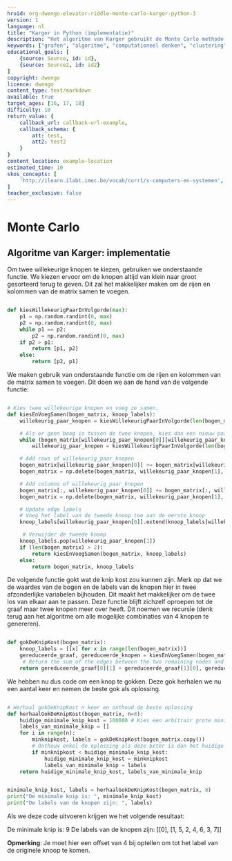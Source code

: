 ```yaml
---
hruid: org-dwengo-elevator-riddle-monte-carlo-karger-python-3
version: 1
language: nl
title: "Karger in Python (implementatie)"
description: "Het algoritme van Karger gebruikt de Monte Carlo methode om tot een oplosing te komen."
keywords: ["grafen", "algoritme", "computationeel denken", "clustering", "datastructuur", "monte carlo", "python", "karger"]
educational_goals: [
    {source: Source, id: id}, 
    {source: Source2, id: id2}
]
copyright: dwengo
licence: dwengo
content_type: text/markdown
available: true
target_ages: [16, 17, 18]
difficulty: 10
return_value: {
    callback_url: callback-url-example,
    callback_schema: {
        att: test,
        att2: test2
    }
}
content_location: example-location
estimated_time: 10
skos_concepts: [
    'http://ilearn.ilabt.imec.be/vocab/curr1/s-computers-en-systemen', 
]
teacher_exclusive: false
---
```

# Monte Carlo

## Algoritme van Karger: implementatie

Om twee willekeurige knopen te kiezen, gebruiken we onderstaande functie. We kiezen ervoor om de knopen altijd van klein naar groot gesorteerd terug te geven. Dit zal het makkelijker maken om de rijen en kolommen van de matrix samen te voegen.

```python

def kiesWillekeurigPaarInVolgorde(max):
    p1 = np.random.randint(0, max)
    p2 = np.random.randint(0, max)
    while p1 == p2:
        p2 = np.random.randint(0, max)
    if p2 > p1:
        return [p1, p2]
    else:
        return [p2, p1]

```

We maken gebruik van onderstaande functie om de rijen en kolommen van de matrix samen te voegen. Dit doen we aan de hand van de volgende functie:


```python

# Kies twee willekeurige knopen en voeg ze samen.
def kiesEnVoegSamen(bogen_matrix, knoop_labels):
    willekeurig_paar_knopen = kiesWillekeurigPaarInVolgorde(len(bogen_matrix))

    # Als er geen boog is tussen de twee knopen, kies dan een nieuw paar knopen.
    while (bogen_matrix[willekeurig_paar_knopen[0]][willekeurig_paar_knopen[1]] == 0):
        willekeurig_paar_knopen = kiesWillekeurigPaarInVolgorde(len(bogen_matrix))

    # Add rows of willekeurig_paar_knopen
    bogen_matrix[willekeurig_paar_knopen[0]] += bogen_matrix[willekeurig_paar_knopen[1]]
    bogen_matrix = np.delete(bogen_matrix, willekeurig_paar_knopen[1], axis=0)

    # Add columns of willekeurig_paar_knopen
    bogen_matrix[:, willekeurig_paar_knopen[0]] += bogen_matrix[:, willekeurig_paar_knopen[1]]
    bogen_matrix = np.delete(bogen_matrix, willekeurig_paar_knopen[1], axis=1)

    # Update edge labels
    # Voeg het label van de tweede knoop toe aan de eerste knoop
    knoop_labels[willekeurig_paar_knopen[0]].extend(knoop_labels[willekeurig_paar_knopen[1]])

     # Verwijder de tweede knoop
    knoop_labels.pop(willekeurig_paar_knopen[1])
    if (len(bogen_matrix) > 2):
        return kiesEnVoegSamen(bogen_matrix, knoop_labels)
    else:
        return bogen_matrix, knoop_labels

```

De volgende functie gokt wat de knip kost zou kunnen zijn. Merk op dat we de waardes van de bogen en de labels van de knopen hier in twee afzonderlijke variabelen bijhouden. Dit maakt het makkelijker om de twee los van elkaar aan te passen. 
Deze functie blijft zichzelf oproepen tot de graaf maar twee knopen meer over heeft. Dit noemen we recursie (denk terug aan het algoritme om alle mogelijke combinaties van 4 knopen te genereren).

```python

def gokDeKnipKost(bogen_matrix):
    knoop_labels = [[x] for x in range(len(bogen_matrix))]
    gereduceerde_graaf, gereduceerde_knopen = kiesEnVoegSamen(bogen_matrix, knoop_labels)
     # Return the sum of the edges between the two remaining nodes and the labels of the edges that were contracted
    return gereduceerde_graaf[0][1] + gereduceerde_graaf[1][0], gereduceerde_knopen

```

We hebben nu dus code om een knop te gokken. Deze gok herhalen we nu een aantal keer en nemen de beste gok als oplossing.

```python

# Herhaal gokDeKnipKost n keer en onthoud de beste oplossing
def herhaalGokDeKnipKost(bogen_matrix, n=8):
    huidige_minimale_knip_kost = 100000 # Kies een arbitrair grote minimale kost om mee te starten.
    labels_van_minimale_knip = []
    for i in range(n):
        minknipkost, labels = gokDeKnipKost(bogen_matrix.copy())
        # Onthouw enkel de oplossing als deze beter is dan het huidige minimum.
        if minknipkost < huidige_minimale_knip_kost:
            huidige_minimale_knip_kost = minknipkost
            labels_van_minimale_knip = labels
    return huidige_minimale_knip_kost, labels_van_minimale_knip


minimale_knip_kost, labels = herhaalGokDeKnipKost(bogen_matrix, 8)
print("De minimale knip is: ", minimale_knip_kost)
print("De labels van de knopen zijn: ", labels)

```

Als we deze code uitvoeren krijgen we het volgende resultaat:

De minimale knip is:  9
De labels van de knopen zijn:  [[0], [1, 5, 2, 4, 6, 3, 7]] 

**Opmerking**: Je moet hier een offset van 4 bij optellen om tot het label van de originele knoop te komen.

